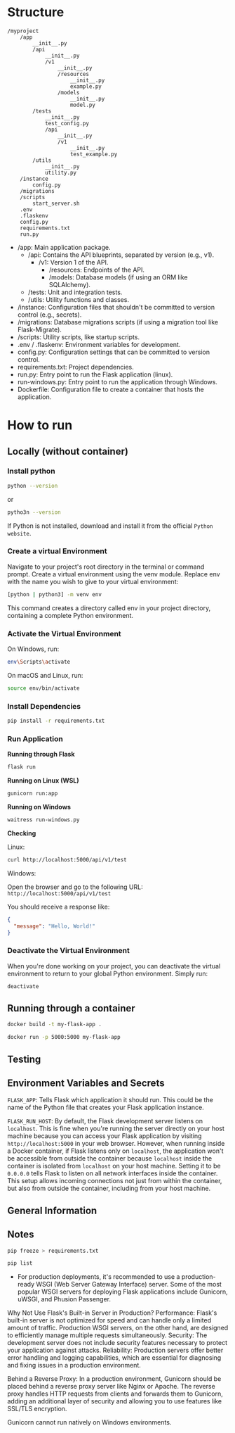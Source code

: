 # Structure

```
/myproject
    /app
        __init__.py
        /api
            __init__.py
            /v1
                __init__.py
                /resources
                    __init__.py
                    example.py
                /models
                    __init__.py
                    model.py
        /tests
            __init__.py
            test_config.py
            /api
                __init__.py
                /v1
                    __init__.py
                    test_example.py
        /utils
            __init__.py
            utility.py
    /instance
        config.py
    /migrations
    /scripts
        start_server.sh
    .env
    .flaskenv
    config.py
    requirements.txt
    run.py
```

* /app: Main application package.
    * /api: Contains the API blueprints, separated by version (e.g., v1).
        * /v1: Version 1 of the API.
            * /resources: Endpoints of the API.
            * /models: Database models (if using an ORM like SQLAlchemy).
    * /tests: Unit and integration tests.
    * /utils: Utility functions and classes.
* /instance: Configuration files that shouldn't be committed to version control (e.g., secrets).
* /migrations: Database migrations scripts (if using a migration tool like Flask-Migrate).
* /scripts: Utility scripts, like startup scripts.
* .env / .flaskenv: Environment variables for development.
* config.py: Configuration settings that can be committed to version control.
* requirements.txt: Project dependencies.
* run.py: Entry point to run the Flask application (linux).
* run-windows.py: Entry point to run the application through Windows.
* Dockerfile: Configuration file to create a container that hosts the application.

# How to run

## Locally (without container)

### Install python

```bash
python --version
```

or 

```bash
pytho3n --version
```

If Python is not installed, download and install it from the official `Python website`.

### Create a virtual Environment

Navigate to your project's root directory in the terminal or command prompt. Create a virtual environment using the venv module. Replace env with the name you wish to give to your virtual environment:

```bash
[python | python3] -m venv env
```

This command creates a directory called env in your project directory, containing a complete Python environment.

### Activate the Virtual Environment

On Windows, run:

```bash
env\Scripts\activate
```

On macOS and Linux, run:

```bash
source env/bin/activate
```

### Install Dependencies

```bash
pip install -r requirements.txt
```

### Run Application

**Running through Flask**

```bash
flask run
```

**Running on Linux (WSL)**

```bash
gunicorn run:app
```

**Running on Windows**
```bash
waitress run-windows.py
```

**Checking**

Linux:

```bash
curl http://localhost:5000/api/v1/test
```

Windows:

Open the browser and go to the following URL: `http://localhost:5000/api/v1/test`

You should receive a response like:

```json
{
  "message": "Hello, World!"
}
```

### Deactivate the Virtual Environment

When you're done working on your project, you can deactivate the virtual environment to return to your global Python environment. Simply run:

```bash
deactivate
```
## Running through a container

```bash
docker build -t my-flask-app .
```

```bash
docker run -p 5000:5000 my-flask-app
```

## Testing

## Environment Variables and Secrets

`FLASK_APP`: Tells Flask which application it should run. This could be the name of the Python file that creates your Flask application instance.

`FLASK_RUN_HOST`: By default, the Flask development server listens on `localhost`. This is fine when you're running the server directly on your host machine because you can access your Flask application by visiting `http://localhost:5000` in your web browser. However, when running inside a Docker container, if Flask listens only on `localhost`, the application won't be accessible from outside the container because `localhost` inside the container is isolated from `localhost` on your host machine. Setting it to be `0.0.0.0` tells Flask to listen on all network interfaces inside the container. This setup allows incoming connections not just from within the container, but also from outside the container, including from your host machine.

## General Information


## Notes

```bash
pip freeze > requirements.txt
```

```bash
pip list
```

* For production deployments, it's recommended to use a production-ready WSGI (Web Server Gateway Interface) server. Some of the most popular WSGI servers for deploying Flask applications include Gunicorn, uWSGI, and Phusion Passenger.

Why Not Use Flask's Built-in Server in Production?
Performance: Flask's built-in server is not optimized for speed and can handle only a limited amount of traffic. Production WSGI servers, on the other hand, are designed to efficiently manage multiple requests simultaneously.
Security: The development server does not include security features necessary to protect your application against attacks.
Reliability: Production servers offer better error handling and logging capabilities, which are essential for diagnosing and fixing issues in a production environment.

Behind a Reverse Proxy: In a production environment, Gunicorn should be placed behind a reverse proxy server like Nginx or Apache. The reverse proxy handles HTTP requests from clients and forwards them to Gunicorn, adding an additional layer of security and allowing you to use features like SSL/TLS encryption.

Gunicorn cannot run natively on Windows environments.